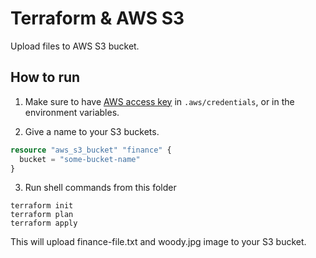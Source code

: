 # Terraform & AWS S3

Upload files to AWS S3 bucket.

## How to run

1. Make sure to have [AWS access key](https://docs.aws.amazon.com/IAM/latest/UserGuide/id_credentials_access-keys.html) in `.aws/credentials`, or in the environment variables.

2. Give a name to your S3 buckets.

```Terraform
resource "aws_s3_bucket" "finance" {
  bucket = "some-bucket-name"
}
```

3. Run shell commands from this folder

```Shell
terraform init
terraform plan
terraform apply
```

This will upload finance-file.txt and woody.jpg image to your S3 bucket.
